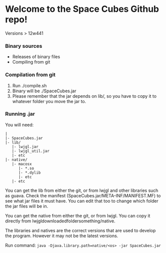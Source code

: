 # Welcome to the Space Cubes Github repo! #

Versions > 12w441

### Binary sources ###

- Releases of binary files
- Compiling from git

### Compilation from git ###

1. Run ./compile.sh
2. Binary will be ./SpaceCubes.jar
3. Please remember that the jar depends on lib/, so you have to copy it to whatever folder you move the jar to.

### Running .jar ###

You will need:  
```
|
|- SpaceCubes.jar
|- lib/
   |- lwjgl.jar
   |- lwjgl_util.jar
   |- etc
|- native/
   |- macosx
      |- *.so
      |- *.dylib
      |- etc
   |- etc
```

You can get the lib from either the git, or from lwjgl and other libraries such as guava. Check the manifest (SpaceCubes.jar/META-INF/MANIFEST.MF) to see what jar files it must have. You can edit that too to change which folder the jar files will be in.

You can get the native from either the git, or from lwjgl. You can copy it directly from lwjgldownloadedfoldersomething/native.

The libraries and natives are the correct versions that are used to develop the program. However it may not be the latest versions.

Run command: ``java -Djava.library.path=native/<os> -jar SpaceCubes.jar``
